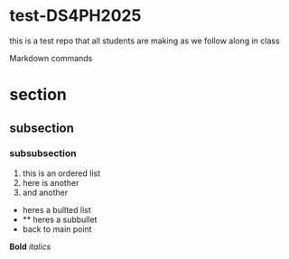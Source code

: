 # test-DS4PH2025
this is a test repo that all students are making as we follow along in class

Markdown commands
# section
## subsection
### subsubsection

1. this is an ordered list
3. here is another
2. and another

* heres a bullted list
* **   heres a subbullet
* back to main point

**Bold**
*italics* 
